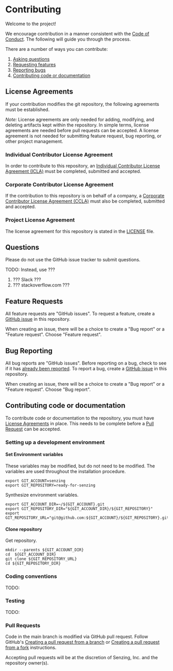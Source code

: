 # Contributing

Welcome to the project!

We encourage contribution in a manner consistent with the [Code of Conduct](CODE_OF_CONDUCT.md).
The following will guide you through the process.

There are a number of ways you can contribute:

1. [Asking questions](#questions)
1. [Requesting features](#feature-requests)
1. [Reporting bugs](#bug-reporting)
1. [Contributing code or documentation](#contributing-code-or-documentation)

## License Agreements

If your contribution modifies the git repository, the following agreements must be established.

*Note:*  License agreements are only needed for adding, modifying, and deleting artifacts kept within the repository.
In simple terms, license agreements are needed before pull requests can be accepted.
A license agreement is not needed for submitting feature request, bug reporting, or other project management.

### Individual Contributor License Agreement

In order to contribute to this repository, an
[Individual Contributor License Agreement (ICLA)](.github/senzing-individual-contributor-license-agreement.pdf)
must be completed, submitted and accepted.

### Corporate Contributor License Agreement

If the contribution to this repository is on behalf of a company, a
[Corporate Contributor License Agreement (CCLA)](.github/senzing-corporate-contributor-license-agreement.pdf)
must also be completed, submitted and accepted.

### Project License Agreement

The license agreement for this repository is stated in the
[LICENSE](LICENSE) file.

## Questions

Please do not use the GitHub issue tracker to submit questions.

TODO: Instead, use ???

1. ??? Slack ???
1. ??? stackoverflow.com ???

## Feature Requests

All feature requests are "GitHub issues".
To request a feature, create a
[GitHub issue](https://help.github.com/articles/creating-an-issue/)
in this repository.

When creating an issue, there will be a choice to create a "Bug report" or a "Feature request".
Choose "Feature request".

## Bug Reporting

All bug reports are "GitHub issues".
Before reporting on a bug, check to see if it has
[already been reported](https://github.com/search?q=+is%3Aissue+user%3Asenzing).
To report a bug, create a
[GitHub issue](https://help.github.com/articles/creating-an-issue/)
in this repository.

When creating an issue, there will be a choice to create a "Bug report" or a "Feature request".
Choose "Bug report".

## Contributing code or documentation

To contribute code or documentation to the repository, you must have
[License Agreements](#license-agreements) in place.
This needs to be complete before a [Pull Request](#pull-requests) can be accepted.

### Setting up a development environment

#### Set Environment variables

These variables may be modified, but do not need to be modified.
The variables are used throughout the installation procedure.

```console
export GIT_ACCOUNT=senzing
export GIT_REPOSITORY=ready-for-senzing
```

Synthesize environment variables.

```console
export GIT_ACCOUNT_DIR=~/${GIT_ACCOUNT}.git
export GIT_REPOSITORY_DIR="${GIT_ACCOUNT_DIR}/${GIT_REPOSITORY}"
export GIT_REPOSITORY_URL="git@github.com:${GIT_ACCOUNT}/${GIT_REPOSITORY}.git"
```

#### Clone repository

Get repository.

```console
mkdir --parents ${GIT_ACCOUNT_DIR}
cd  ${GIT_ACCOUNT_DIR}
git clone ${GIT_REPOSITORY_URL}
cd ${GIT_REPOSITORY_DIR}
```

### Coding conventions

TODO:

### Testing

TODO:

### Pull Requests

Code in the main branch is modified via GitHub pull request.
Follow GitHub's
[Creating a pull request from a branch](https://help.github.com/articles/creating-a-pull-request/)
or
[Creating a pull request from a fork](https://help.github.com/articles/creating-a-pull-request-from-a-fork/) instructions.

Accepting pull requests will be at the discretion of Senzing, Inc. and the repository owner(s).
